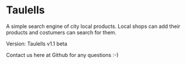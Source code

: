 # Taulells
A simple search engine of city local products. Local shops can add their products and costumers can search for them.






Version: Taulells v1.1 beta

Contact us here at Github for any questions :-)
